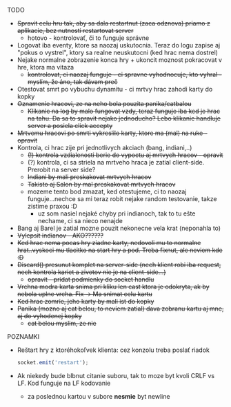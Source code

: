 TODO
* ~~Spravit celu hru tak, aby sa dala restartnut (zaca odznova) priamo z aplikacie, bez nutnosti restartovat server~~
    * hotovo - kontrolovať, či to funguje správne
* Logovat iba eventy, ktore sa naozaj uskutocnia. Teraz do logu zapise aj "pokus o vystrel", ktory sa realne neuskutocni (ked hrac nema dostrel)
* Nejake normalne zobrazenie konca hry + ukoncit moznost pokracovat v hre, ktora ma vitaza
    * ~~kontrolovat, ci naozaj funguje - ci spravne vyhodnocuje, kto vyhral - myslím, že áno, tak dávam preč~~
* Otestovat smrt po vybuchu dynamitu - ci mrtvy hrac zahodi karty do kopky
* ~~Oznamenie hracovi, ze na neho bola pouzita panika/catbalou~~
    * ~~Klikanie na log by malo fungovat vzdy, teraz funguje iba ked je hrac na tahu. Da sa to spravit nejako jednoducho? Lebo klikanie handluje server a posiela click accepty~~
* ~~Mrtvemu hracovi po smrti vykreslilo karty, ktore ma (mal) na ruke - opravit~~
* Kontrola, ci hrac zije pri jednotlivych akciach (bang, indiani,..)
    * ~~(!) kontrola vzdialenosti berie do vypoctu aj mrtvych hracov - opravit~~
    * (?) kontrola, ci sa striela na mrtveho hraca je zatial client-side. Prerobit na server side?
    * ~~Indiani by mali preskakovat mrtvych hracov~~
    * ~~Takisto aj Salon by mal preskakovat mrtvych hracov~~
    * mozeme tento bod zmazat, ked otestujeme, ci to naozaj funguje...nechce sa mi teraz robit nejake random testovanie, takze zistime praxou :D
        * uz som nasiel nejaké chyby pri indianoch, tak to tu ešte nechame, ci sa nieco nenajde
* Bang aj Barel je zatial mozne pouzit nekonecne vela krat (neponahla to)
* ~~Vylepsit indianov - AKO??????~~
* ~~Ked hrac nema pocas hry ziadne karty, nedovoli mu to normalne hrat..vyskoci mu tlacitko na start hry a pod. Treba fixnut, ale neviem kde :D~~
* ~~Discard() presunut komplet na server-side (nech klient robi iba request, nech kontrola kariet a zivotov nie je na client-side...)~~
    * ~~opravit - pridat podmienky do socket handlu~~
* ~~Vrchna modra karta snima pri kliku len cast ktora je odokryta, ak by nebola uplne vrcha. Fix -> Ma snimat celu kartu~~
* ~~Ked hrac zomrie, jeho karty by mali ist do kopky~~
* ~~Panika (mozno aj cat belou, to neviem zatial) dava zobranu kartu aj mne, aj do vyhodenej kopky~~
    * ~~cat belou myslim, ze nie~~

POZNAMKI
* Reštart hry z ktoréhokoľvek klienta: cez konzolu treba poslať riadok

    ```javascript
    socket.emit('restart');
    ```

* Ak niekedy bude blbnut citanie suboru, tak to moze byt kvoli CRLF vs LF. Kod funguje na LF kodovanie
    
    * za poslednou kartou v subore **nesmie** byt newline

